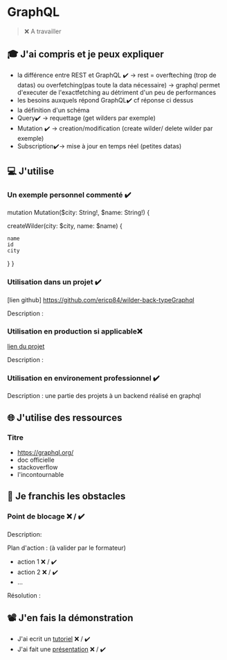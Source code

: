 # GraphQL

> ❌ A travailler

<!-- > ✔️ Auto validation par l'étudiant -->

## 🎓 J'ai compris et je peux expliquer

- la différence entre REST et GraphQL ✔️
  -> rest = overfteching (trop de datas) ou overfetching(pas toute la data nécessaire)
  -> graphql permet d'executer de l'exactfetching au détriment d'un peu de performances
- les besoins auxquels répond GraphQL✔️ cf réponse ci dessus
- la définition d'un schéma
- Query✔️ -> requettage (get wilders par exemple)
- Mutation ✔️ -> creation/modification (create wilder/ delete wilder par exemple)
- Subscription✔️-> mise à jour en temps réel (petites datas)

## 💻 J'utilise

### Un exemple personnel commenté ✔️

<!-- je requête mon api afin de d'envoyer les données du wilder que je vais créer -->

mutation Mutation($city: String!, $name: String!) {

<!-- il s'agit donc d'une mutation qui prendra en params 2 variables city et name -->

createWilder(city: $city, name: $name) {

<!-- la methode createWilder va recevoir les données des variables city et name, les enregistrera pour nous en bdd via le resolver et nous retournera name, city et id -->

    name
    id
    city

}
}

### Utilisation dans un projet ✔️

[lien github] https://github.com/ericp84/wilder-back-typeGraphql

Description :

### Utilisation en production si applicable❌

[lien du projet](...)

Description :

### Utilisation en environement professionnel ✔️

Description : une partie des projets à un backend réalisé en graphql

## 🌐 J'utilise des ressources

### Titre

- https://graphql.org/
- doc officielle
- stackoverflow
- l'incontournable

## 🚧 Je franchis les obstacles

### Point de blocage ❌ / ✔️

Description:

Plan d'action : (à valider par le formateur)

- action 1 ❌ / ✔️
- action 2 ❌ / ✔️
- ...

Résolution :

## 📽️ J'en fais la démonstration

- J'ai ecrit un [tutoriel](...) ❌ / ✔️
- J'ai fait une [présentation](...) ❌ / ✔️

